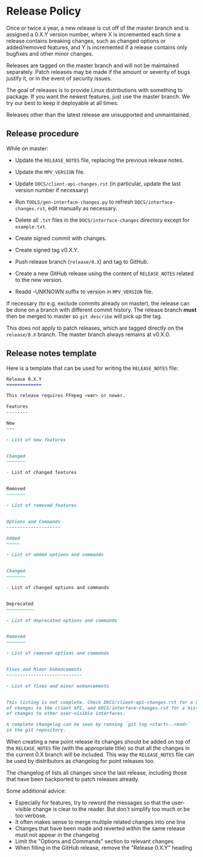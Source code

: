 Release Policy
==============

Once or twice a year, a new release is cut off of the master branch and is
assigned a 0.X.Y version number, where X is incremented each time a release
contains breaking changes, such as changed options or added/removed features,
and Y is incremented if a release contains only bugfixes and other minor
changes.

Releases are tagged on the master branch and will not be maintained separately.
Patch releases may be made if the amount or severity of bugs justify it, or in
the event of security issues.

The goal of releases is to provide Linux distributions with something to
package. If you want the newest features, just use the master branch.
We try our best to keep it deployable at all times.

Releases other than the latest release are unsupported and unmaintained.

Release procedure
-----------------

While on master:

- Update the `RELEASE_NOTES` file, replacing the previous release notes.

- Update the `MPV_VERSION` file.

- Update `DOCS/client-api-changes.rst` (in particular, update the last version
  number if necessary)

- Run `TOOLS/gen-interface-changes.py` to refresh `DOCS/interface-changes.rst`,
  edit manually as necessary.

- Delete all `.txt` files in the `DOCS/interface-changes` directory except for `example.txt`.

- Create signed commit with changes.

- Create signed tag v0.X.Y.

- Push release branch (`release/0.X`) and tag to GitHub.

- Create a new GitHub release using the content of `RELEASE_NOTES` related to
  the new version.

- Readd -UNKNOWN suffix to version in `MPV_VERSION` file.

If necessary (to e.g. exclude commits already on master), the release can
be done on a branch with different commit history. The release branch **must**
then be merged to master so `git describe` will pick up the tag.

This does not apply to patch releases, which are tagged directly on the
`release/0.X` branch. The master branch always remains at v0.X.0.

Release notes template
----------------------

Here is a template that can be used for writing the `RELEASE_NOTES` file:

```markdown
Release 0.X.Y
=============

This release requires FFmpeg <ver> or newer.

Features
--------

New
~~~

- List of new features


Changed
~~~~~~~

- List of changed features


Removed
~~~~~~~

- List of removed features


Options and Commands
--------------------

Added
~~~~~

- List of added options and commands


Changed
~~~~~~~

- List of changed options and commands


Deprecated
~~~~~~~~~~

- List of deprecated options and commands


Removed
~~~~~~~

- List of removed options and commands


Fixes and Minor Enhancements
----------------------------

- List of fixes and minor enhancements


This listing is not complete. Check DOCS/client-api-changes.rst for a history
of changes to the client API, and DOCS/interface-changes.rst for a history
of changes to other user-visible interfaces.

A complete changelog can be seen by running `git log <start>..<end>`
in the git repository.
```

When creating a new point release its changes should be added on top of the
`RELEASE_NOTES` file (with the appropriate title) so that all the changes in
the current 0.X branch will be included. This way the `RELEASE_NOTES` file
can be used by distributors as changelog for point releases too.

The changelog of lists all changes since the last release, including those
that have been backported to patch releases already.

Some additional advice:
- Especially for features, try to reword the messages so that the user-visible
  change is clear to the reader. But don't simplify too much or be too verbose.
- It often makes sense to merge multiple related changes into one line
- Changes that have been made and reverted within the same release must not
  appear in the changelog
- Limit the "Options and Commands" section to relevant changes
- When filling in the GitHub release, remove the "Release 0.X.Y" heading
